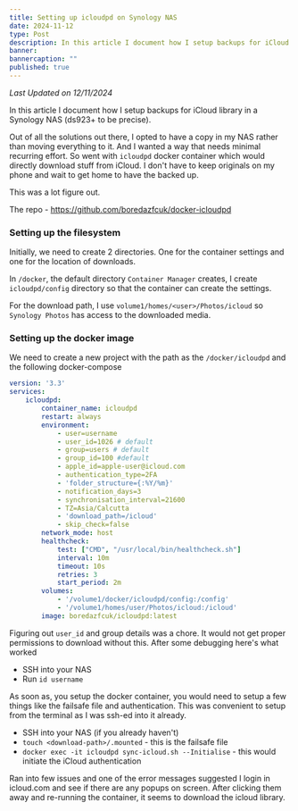 ```yaml
---
title: Setting up icloudpd on Synology NAS
date: 2024-11-12
type: Post
description: In this article I document how I setup backups for iCloud library in a Synology NAS.
banner: 
bannercaption: ""
published: true
---
```

*Last Updated on 12/11/2024*

In this article I document how I setup backups for iCloud library in a Synology NAS (ds923+ to be precise).

Out of all the solutions out there, I opted to have a copy in my NAS rather than moving everything to it. And I wanted a way that needs minimal recurring effort. So went with `icloudpd` docker container which would directly download stuff from iCloud. I don't have to keep originals on my phone and wait to get home to have the backed up.

This was a lot figure out.

The repo - https://github.com/boredazfcuk/docker-icloudpd

### Setting up the filesystem
Initially, we need to create 2 directories. One for the container settings and one for the location of downloads.

In `/docker`, the default directory `Container Manager` creates, I create `icloudpd/config` directory so that the container can create the settings.

For the download path, I use `volume1/homes/<user>/Photos/icloud` so `Synology Photos` has access to the downloaded media.

### Setting up the docker image
We need to create a new project with the path as the `/docker/icloudpd` and the following docker-compose

```yml
version: '3.3'
services:
    icloudpd:
        container_name: icloudpd
        restart: always
        environment:
            - user=username
            - user_id=1026 # default
            - group=users # default
            - group_id=100 #default
            - apple_id=apple-user@icloud.com
            - authentication_type=2FA
            - 'folder_structure={:%Y/%m}'
            - notification_days=3
            - synchronisation_interval=21600
            - TZ=Asia/Calcutta
            - 'download_path=/icloud'
            - skip_check=false
        network_mode: host
        healthcheck:
            test: ["CMD", "/usr/local/bin/healthcheck.sh"]
            interval: 10m
            timeout: 10s
            retries: 3
            start_period: 2m
        volumes:
            - '/volume1/docker/icloudpd/config:/config'
            - '/volume1/homes/user/Photos/icloud:/icloud'
        image: boredazfcuk/icloudpd:latest
```

Figuring out `user_id` and group details was a chore. It would not get proper permissions to download without this. After some debugging here's what worked

- SSH into your NAS
- Run `id username`

As soon as, you setup the docker container, you would need to setup a few things like the failsafe file and authentication. This was convenient to setup from the terminal as I was ssh-ed into it already.

- SSH into your NAS (if you already haven't)
- `touch <download-path>/.mounted` - this is the failsafe file
- `docker exec -it icloudpd sync-icloud.sh --Initialise` - this would initiate the iCloud authentication

Ran into few issues and one of the error messages suggested I login in icloud.com and see if there are any popups on screen. After clicking them away and re-running the container, it seems to download the icloud library.